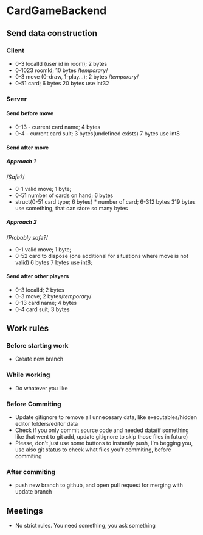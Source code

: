 # CardGameBackend

## Send data construction
### Client
* 0-3 localId (user id in room); 2 bytes
* 0-1023 roomId; 10 bytes /*temporary*/
* 0-3 move (0-draw, 1-play...); 2 bytes /*temporary*/
* 0-51 card; 6 bytes
20 bytes
use int32
### Server
#### Send before move
* 0-13 - current card name; 4 bytes
* 0-4 - current card suit; 3 bytes(undefined exists)
7 bytes
use int8
#### Send after move
##### Approach 1
/*Safe?*/
* 0-1 valid move; 1 byte;
* 0-51 number of cards on hand; 6 bytes
* struct{0-51 card type; 6 bytes} * number of card; 6-312 bytes
319 bytes
use something, that can store so many bytes
##### Approach 2
/*Probably safe?*/
* 0-1 valid move; 1 byte;
* 0-52 card to dispose (one additional for situations where move is not valid) 6 bytes
7 bytes
use int8;
#### Send after other players
* 0-3 localId; 2 bytes
* 0-3 move; 2 bytes/*temporary*/
* 0-13 card name; 4 bytes
* 0-4 card suit; 3 bytes

## Work rules
### Before starting work
* Create new branch
### While working
* Do whatever you like
### Before Commiting
* Update gitignore to remove all unnecesary data, like executables/hidden editor folders/editor data
* Check if you only commit source code and needed data(if something like that went to git add, update gitignore to skip those files in future)
* Please, don't just use some buttons to instantly push, I'm begging you, use also git status to check what files you'r commiting, before commiting
### After commiting
* push new branch to github, and open pull request for merging with update branch

## Meetings
* No strict rules. You need something, you ask something
